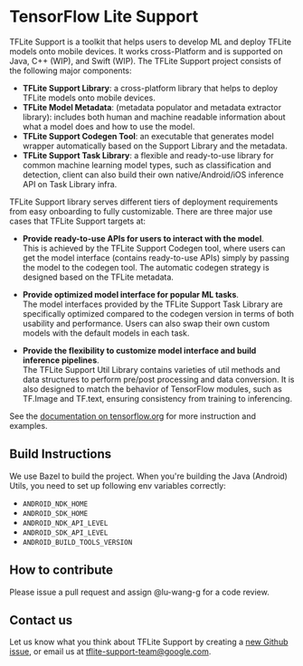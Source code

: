 # TensorFlow Lite Support

TFLite Support is a toolkit that helps users to develop ML and deploy TFLite
models onto mobile devices. It works cross-Platform and is supported on Java,
C++ (WIP), and Swift (WIP). The TFLite Support project consists of the following
major components:

*   **TFLite Support Library**: a cross-platform library that helps to deploy
    TFLite models onto mobile devices.
*   **TFLite Model Metadata**: (metadata populator and metadata extractor
    library): includes both human and machine readable information about what a
    model does and how to use the model.
*   **TFLite Support Codegen Tool**: an executable that generates model wrapper
    automatically based on the Support Library and the metadata.
*   **TFLite Support Task Library**: a flexible and ready-to-use library for
    common machine learning model types, such as classification and detection,
    client can also build their own native/Android/iOS inference API on Task
    Library infra.

TFLite Support library serves different tiers of deployment requirements from
easy onboarding to fully customizable. There are three major use cases that
TFLite Support targets at:

*   **Provide ready-to-use APIs for users to interact with the model**. \
    This is achieved by the TFLite Support Codegen tool, where users can get the
    model interface (contains ready-to-use APIs) simply by passing the model to
    the codegen tool. The automatic codegen strategy is designed based on the
    TFLite metadata.

*   **Provide optimized model interface for popular ML tasks**. \
    The model interfaces provided by the TFLite Support Task Library are
    specifically optimized compared to the codegen version in terms of both
    usability and performance. Users can also swap their own custom models with
    the default models in each task.

*   **Provide the flexibility to customize model interface and build inference
    pipelines**. \
    The TFLite Support Util Library contains varieties of util methods and data
    structures to perform pre/post processing and data conversion. It is also
    designed to match the behavior of TensorFlow modules, such as TF.Image and
    TF.text, ensuring consistency from training to inferencing.

See the
[documentation on tensorflow.org](https://www.tensorflow.org/lite/inference_with_metadata/overview)
for more instruction and examples.

## Build Instructions

We use Bazel to build the project. When you're building the Java (Android)
Utils, you need to set up following env variables correctly:

*   `ANDROID_NDK_HOME`
*   `ANDROID_SDK_HOME`
*   `ANDROID_NDK_API_LEVEL`
*   `ANDROID_SDK_API_LEVEL`
*   `ANDROID_BUILD_TOOLS_VERSION`

## How to contribute

Please issue a pull request and assign @lu-wang-g for a code
review.

## Contact us

Let us know what you think about TFLite Support by creating a
[new Github issue](https://github.com/tensorflow/tflite-support/issues/new), or
email us at tflite-support-team@google.com.
